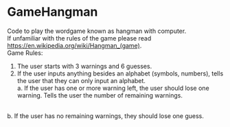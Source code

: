 # GameHangman
Code to play the wordgame known as hangman with computer.
<br>
If unfamiliar with the rules of the game please read https://en.wikipedia.org/wiki/Hangman_(game).
<br> 
Game Rules: 
1. The user starts with 3 warnings and 6 guesses.
2. If the user inputs anything besides an alphabet (symbols, numbers), tells the
user that they can only input an alphabet.  
  a. If the user has one or more warning left, the user should lose one 
	warning. Tells the user the number of remaining warnings.
<br>
  b. If the user has no remaining warnings, they should lose one guess.
